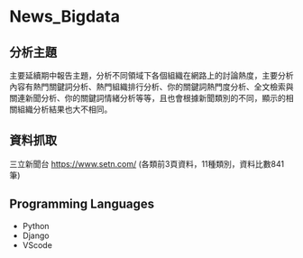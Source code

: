 # News_Bigdata

## 分析主題
主要延續期中報告主題，分析不同領域下各個組織在網路上的討論熱度，主要分析內容有熱門關鍵詞分析、熱門組織排行分析、你的關鍵詞熱門度分析、全文檢索與關連新聞分析、你的關鍵詞情緒分析等等，且也會根據新聞類別的不同，顯示的相關組織分析結果也大不相同。

## 資料抓取
三立新聞台 https://www.setn.com/ (各類前3頁資料，11種類別，資料比數841筆)

## Programming Languages
 * Python
 * Django
 * VScode
